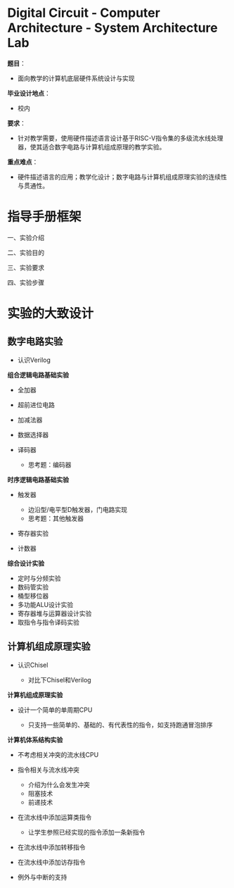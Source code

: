 # Digital Circuit - Computer Architecture - System Architecture Lab

**题目**：

- 面向教学的计算机底层硬件系统设计与实现

**毕业设计地点**：

- 校内

**要求**：

- 针对教学需要，使用硬件描述语言设计基于RISC-V指令集的多级流水线处理器，使其适合数字电路与计算机组成原理的教学实验。

**重点难点**：

- 硬件描述语言的应用；教学化设计；数字电路与计算机组成原理实验的连续性与贯通性。

# 指导手册框架

一、实验介绍

二、实验目的

三、实验要求

四、实验步骤

# 实验的大致设计

## 数字电路实验

- 认识Verilog

**组合逻辑电路基础实验**

- 全加器
- 超前进位电路
- 加减法器
- 数据选择器
- 译码器

  - 思考题：编码器

**时序逻辑电路基础实验**

- 触发器

  - 边沿型/电平型D触发器，门电路实现
  - 思考题：其他触发器
- 寄存器实验
- 计数器

**综合设计实验**

- 定时与分频实验
- 数码管实验
- 桶型移位器
- 多功能ALU设计实验
- 寄存器堆与运算器设计实验
- 取指令与指令译码实验

## 计算机组成原理实验

- 认识Chisel

  - 对比下Chisel和Verilog

**计算机组成原理实验**

- 设计一个简单的单周期CPU

  - 只支持一些简单的、基础的、有代表性的指令，如支持跑通冒泡排序

**计算机体系结构实验**

- 不考虑相关冲突的流水线CPU
- 指令相关与流水线冲突

  - 介绍为什么会发生冲突
  - 阻塞技术
  - 前递技术
- 在流水线中添加运算类指令

  - 让学生参照已经实现的指令添加一条新指令
- 在流水线中添加转移指令
- 在流水线中添加访存指令
- 例外与中断的支持
